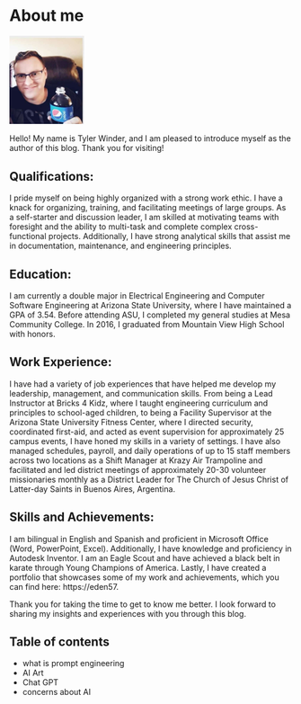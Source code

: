 # About me

<img src="mepic.jpg" style="width:1.38194in;height:1.63943in" />

Hello! My name is Tyler Winder, and I am pleased to introduce myself as
the author of this blog. Thank you for visiting!

## Qualifications:

I pride myself on being highly organized with a strong work ethic. I
have a knack for organizing, training, and facilitating meetings of
large groups. As a self-starter and discussion leader, I am skilled at
motivating teams with foresight and the ability to multi-task and
complete complex cross-functional projects. Additionally, I have strong
analytical skills that assist me in documentation, maintenance, and
engineering principles.

## Education:

I am currently a double major in Electrical Engineering and Computer
Software Engineering at Arizona State University, where I have
maintained a GPA of 3.54. Before attending ASU, I completed my general
studies at Mesa Community College. In 2016, I graduated from Mountain
View High School with honors.

## Work Experience:

I have had a variety of job experiences that have helped me develop my
leadership, management, and communication skills. From being a Lead
Instructor at Bricks 4 Kidz, where I taught engineering curriculum and
principles to school-aged children, to being a Facility Supervisor at
the Arizona State University Fitness Center, where I directed security,
coordinated first-aid, and acted as event supervision for approximately
25 campus events, I have honed my skills in a variety of settings. I
have also managed schedules, payroll, and daily operations of up to 15
staff members across two locations as a Shift Manager at Krazy Air
Trampoline and facilitated and led district meetings of approximately
20-30 volunteer missionaries monthly as a District Leader for The Church
of Jesus Christ of Latter-day Saints in Buenos Aires, Argentina.

## Skills and Achievements:

I am bilingual in English and Spanish and proficient in Microsoft Office
(Word, PowerPoint, Excel). Additionally, I have knowledge and
proficiency in Autodesk Inventor. I am an Eagle Scout and have achieved
a black belt in karate through Young Champions of America. Lastly, I
have created a portfolio that showcases some of my work and
achievements, which you can find here: https://eden57.

Thank you for taking the time to get to know me better. I look forward
to sharing my insights and experiences with you through this blog.

## Table of contents

* what is prompt engineering
* AI Art
* Chat GPT
* concerns about AI
